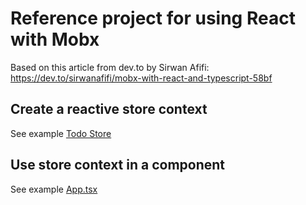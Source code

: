 # Reference project for using React with Mobx

Based on this article from dev.to by Sirwan Afifi: https://dev.to/sirwanafifi/mobx-with-react-and-typescript-58bf

## Create a reactive store context

See example [Todo Store](https://github.com/tq-bit-cpro/react-typescript-mobx-reference/blob/master/src/store/todos.ts)

## Use store context in a component

See example [App.tsx](https://github.com/tq-bit-cpro/react-typescript-mobx-reference/blob/master/src/App.tsx)